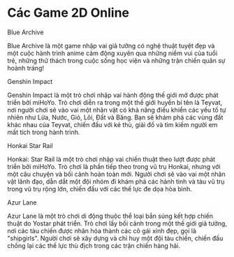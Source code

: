 # Các Game 2D Online
Blue Archive

Blue Archive là một game nhập vai giả tưởng có nghệ thuật tuyệt đẹp và một cuộc hành trình anime cảm động xuyên qua những niềm vui của tuổi trẻ, những thử thách trong cuộc sống học viện và những trận chiến quân sự hoành tráng!

Genshin Impact

Genshin Impact là một trò chơi nhập vai hành động thế giới mở được phát triển bởi miHoYo. Trò chơi diễn ra trong một thế giới huyền bí tên là Teyvat, nơi người chơi sẽ vào vai một nhân vật có khả năng điều khiển các yếu tố tự nhiên như Lửa, Nước, Gió, Lôi, Đất và Băng. Bạn sẽ khám phá các vùng đất khác nhau của Teyvat, chiến đấu với kẻ thù, giải đố và tìm kiếm người em mất tích trong hành trình.

Honkai Star Rail

Honkai: Star Rail là một trò chơi nhập vai chiến thuật theo lượt được phát triển bởi miHoYo. Trò chơi là phần tiếp theo trong vũ trụ Honkai, nhưng với một câu chuyện và bối cảnh hoàn toàn mới. Người chơi sẽ vào vai một nhân vật lãnh đạo, dẫn dắt một đội nhóm đi khám phá các hành tinh và tàu vũ trụ trong vũ trụ rộng lớn, chiến đấu với các thế lực đe dọa hòa bình.

Azur Lane

Azur Lane là một trò chơi di động thuộc thể loại bắn súng kết hợp chiến thuật do Yostar phát triển. Trò chơi lấy bối cảnh trong một thế giới giả tưởng, nơi các tàu chiến được nhân hóa thành các cô gái xinh đẹp, gọi là "shipgirls". Người chơi sẽ xây dựng và chỉ huy một đội tàu chiến, chiến đấu chống lại các thế lực thù địch trong các trận chiến hàng hải.
